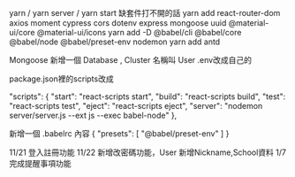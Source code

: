yarn / yarn server / yarn start
缺套件打不開的話
yarn add  react-router-dom axios moment cypress cors dotenv express mongoose uuid @material-ui/core @material-ui/icons
yarn add -D @babel/cli @babel/core @babel/node @babel/preset-env nodemon
yarn add antd

Mongoose 新增一個 Database , Cluster 名稱叫 User
.env改成自己的

package.json裡的scripts改成

"scripts": {
    "start": "react-scripts start",
    "build": "react-scripts build",
    "test": "react-scripts test",
    "eject": "react-scripts eject",
    "server": "nodemon server/server.js --ext js --exec babel-node"
  },

新增一個 .babelrc 內容
{
    "presets": [
        "@babel/preset-env"
    ]
}

11/21 登入註冊功能
11/22 新增改密碼功能，User 新增Nickname,School資料
1/7   完成提醒事項功能
